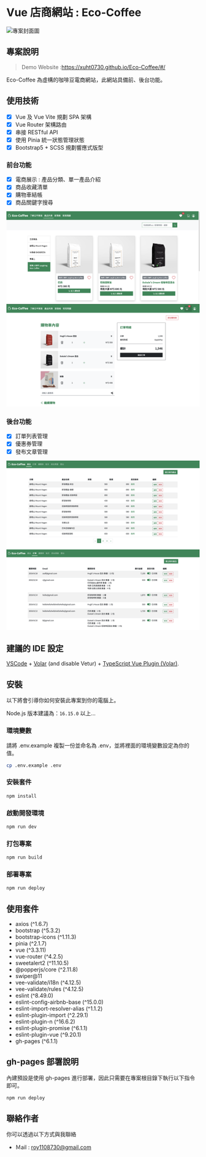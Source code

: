 # Vue 店商網站 : Eco-Coffee

![專案封面圖](https://github.com/XUHT0730/Eco-Coffee/blob/main/ReadMeImg/banner.png)

## 專案說明
> Demo Website :https://xuht0730.github.io/Eco-Coffee/#/

Eco-Coffee 為虛構的咖啡豆電商網站，此網站具備前、後台功能。


## 使用技術

- [x] Vue 及 Vue Vite 規劃 SPA 架構 
- [x] Vue Router 架構路由
- [x] 串接 RESTful API
- [x] 使用 Pinia 統一狀態管理狀態
- [x] Bootstrap5 + SCSS 規劃響應式版型

### 前台功能

- [x] 電商展示 : 產品分類、單一產品介紹  
- [x] 商品收藏清單
- [x] 購物車結帳
- [x] 商品關鍵字搜尋

![範例圖片 1](https://github.com/XUHT0730/Eco-Coffee/blob/main/ReadMeImg/front1.png)
![範例圖片 2](https://github.com/XUHT0730/Eco-Coffee/blob/main/ReadMeImg/front2.png)

### 後台功能

- [x] 訂單列表管理  
- [x] 優惠券管理
- [x] 發布文章管理

![範例圖片 1](https://github.com/XUHT0730/Eco-Coffee/blob/main/ReadMeImg/back1.png)
![範例圖片 2](https://github.com/XUHT0730/Eco-Coffee/blob/main/ReadMeImg/back2.png)

## 建議的 IDE 設定

[VSCode](https://code.visualstudio.com/) + [Volar](https://marketplace.visualstudio.com/items?itemName=Vue.volar) (and disable Vetur) + [TypeScript Vue Plugin (Volar)](https://marketplace.visualstudio.com/items?itemName=Vue.vscode-typescript-vue-plugin).

## 安裝

以下將會引導你如何安裝此專案到你的電腦上。

Node.js 版本建議為：`16.15.0` 以上...

### 環境變數

請將 .env.example 複製一份並命名為 .env，並將裡面的環境變數設定為你的值。
```sh
cp .env.example .env
```

### 安裝套件

```bash
npm install
```

### 啟動開發環境

```bash
npm run dev
```

### 打包專案

```bash
npm run build
```

### 部署專案

```bash
npm run deploy
```

## 使用套件
- axios (^1.6.7)
- bootstrap (^5.3.2)
- bootstrap-icons (^1.11.3)
- pinia (^2.1.7)
- vue (^3.3.11)
- vue-router (^4.2.5)
- sweetalert2 (^11.10.5)
- @popperjs/core (^2.11.8)
- swiper@11
- vee-validate/i18n (^4.12.5)
- vee-validate/rules (^4.12.5)
- eslint (^8.49.0)
- eslint-config-airbnb-base (^15.0.0)
- eslint-import-resolver-alias (^1.1.2)
- eslint-plugin-import (^2.29.1)
- eslint-plugin-n (^16.6.2)
- eslint-plugin-promise (^6.1.1)
- eslint-plugin-vue (^9.20.1)
- gh-pages (^6.1.1)

## gh-pages 部署說明

內建預設是使用 gh-pages 進行部署，因此只需要在專案根目錄下執行以下指令即可。
```bash
npm run deploy
```

## 聯絡作者

你可以透過以下方式與我聯絡
- Ｍail : roy1108730@gmail.com
